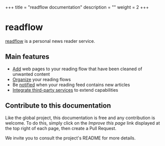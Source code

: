 +++
title = "readflow documentation"
description = ""
weight = 2
+++

# readflow

[readflow](https://github.com/ncarlier/readflow) is a
personal news reader service.

## Main features

* [Add](read-flow) web pages to your reading flow that have been cleaned of unwanted content
* [Organize](read-flow/organize) your reading flows
* Be [notified](read-flow/notifications) when your reading feed contains new articles
* [Integrate third-party services](third-party) to extend capabilities

## Contribute to this documentation

Like the global project, this documentation is free and any contribution is
welcome.
To do this, simply click on the *Improve this page* link displayed at the top
right of each page, then create a Pull Request.

We invite you to consult the project's README for more details.

